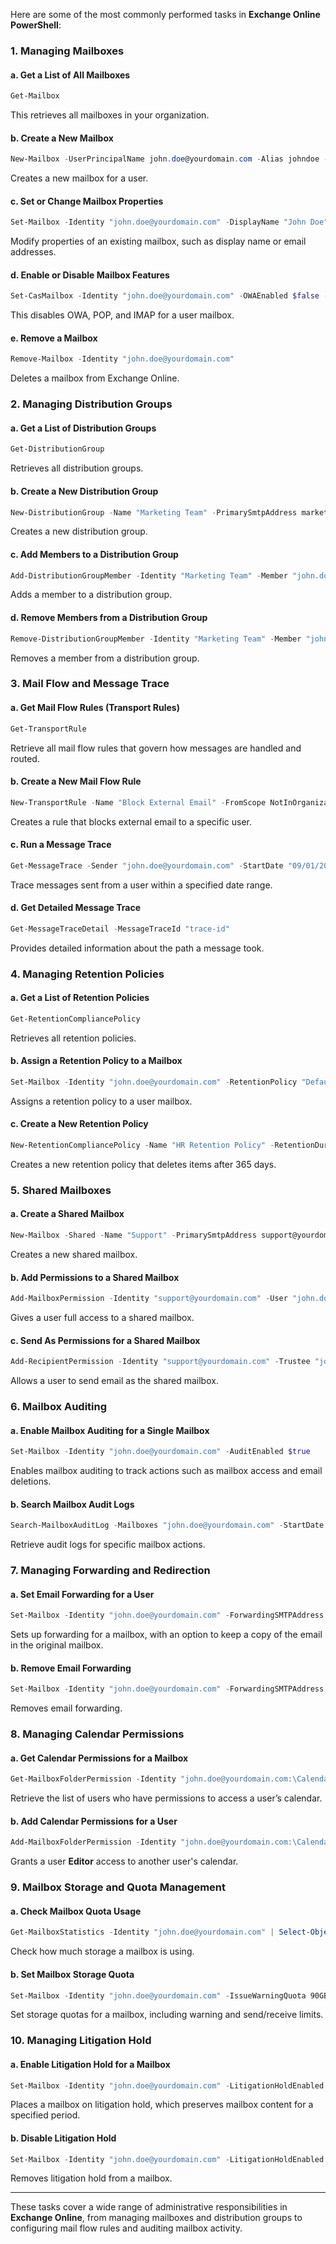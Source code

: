 Here are some of the most commonly performed tasks in **Exchange Online PowerShell**:

### 1. **Managing Mailboxes**

#### a. **Get a List of All Mailboxes**
```powershell
Get-Mailbox
```
This retrieves all mailboxes in your organization.

#### b. **Create a New Mailbox**
```powershell
New-Mailbox -UserPrincipalName john.doe@yourdomain.com -Alias johndoe -FirstName John -LastName Doe -Password (ConvertTo-SecureString "Password123" -AsPlainText -Force)
```
Creates a new mailbox for a user.

#### c. **Set or Change Mailbox Properties**
```powershell
Set-Mailbox -Identity "john.doe@yourdomain.com" -DisplayName "John Doe" -EmailAddresses "SMTP:johndoe@yourdomain.com"
```
Modify properties of an existing mailbox, such as display name or email addresses.

#### d. **Enable or Disable Mailbox Features**
```powershell
Set-CasMailbox -Identity "john.doe@yourdomain.com" -OWAEnabled $false -PopEnabled $false -ImapEnabled $false
```
This disables OWA, POP, and IMAP for a user mailbox.

#### e. **Remove a Mailbox**
```powershell
Remove-Mailbox -Identity "john.doe@yourdomain.com"
```
Deletes a mailbox from Exchange Online.

### 2. **Managing Distribution Groups**

#### a. **Get a List of Distribution Groups**
```powershell
Get-DistributionGroup
```
Retrieves all distribution groups.

#### b. **Create a New Distribution Group**
```powershell
New-DistributionGroup -Name "Marketing Team" -PrimarySmtpAddress marketing@yourdomain.com -Alias "MarketingTeam"
```
Creates a new distribution group.

#### c. **Add Members to a Distribution Group**
```powershell
Add-DistributionGroupMember -Identity "Marketing Team" -Member "john.doe@yourdomain.com"
```
Adds a member to a distribution group.

#### d. **Remove Members from a Distribution Group**
```powershell
Remove-DistributionGroupMember -Identity "Marketing Team" -Member "john.doe@yourdomain.com"
```
Removes a member from a distribution group.

### 3. **Mail Flow and Message Trace**

#### a. **Get Mail Flow Rules (Transport Rules)**
```powershell
Get-TransportRule
```
Retrieve all mail flow rules that govern how messages are handled and routed.

#### b. **Create a New Mail Flow Rule**
```powershell
New-TransportRule -Name "Block External Email" -FromScope NotInOrganization -SentTo "blockemail@yourdomain.com" -RejectMessageReasonText "External emails are not allowed."
```
Creates a rule that blocks external email to a specific user.

#### c. **Run a Message Trace**
```powershell
Get-MessageTrace -Sender "john.doe@yourdomain.com" -StartDate "09/01/2024" -EndDate "09/05/2024"
```
Trace messages sent from a user within a specified date range.

#### d. **Get Detailed Message Trace**
```powershell
Get-MessageTraceDetail -MessageTraceId "trace-id"
```
Provides detailed information about the path a message took.

### 4. **Managing Retention Policies**

#### a. **Get a List of Retention Policies**
```powershell
Get-RetentionCompliancePolicy
```
Retrieves all retention policies.

#### b. **Assign a Retention Policy to a Mailbox**
```powershell
Set-Mailbox -Identity "john.doe@yourdomain.com" -RetentionPolicy "Default MRM Policy"
```
Assigns a retention policy to a user mailbox.

#### c. **Create a New Retention Policy**
```powershell
New-RetentionCompliancePolicy -Name "HR Retention Policy" -RetentionDuration 365 -RetentionAction PermanentlyDelete
```
Creates a new retention policy that deletes items after 365 days.

### 5. **Shared Mailboxes**

#### a. **Create a Shared Mailbox**
```powershell
New-Mailbox -Shared -Name "Support" -PrimarySmtpAddress support@yourdomain.com
```
Creates a new shared mailbox.

#### b. **Add Permissions to a Shared Mailbox**
```powershell
Add-MailboxPermission -Identity "support@yourdomain.com" -User "john.doe@yourdomain.com" -AccessRights FullAccess -AutoMapping $true
```
Gives a user full access to a shared mailbox.

#### c. **Send As Permissions for a Shared Mailbox**
```powershell
Add-RecipientPermission -Identity "support@yourdomain.com" -Trustee "john.doe@yourdomain.com" -AccessRights SendAs
```
Allows a user to send email as the shared mailbox.

### 6. **Mailbox Auditing**

#### a. **Enable Mailbox Auditing for a Single Mailbox**
```powershell
Set-Mailbox -Identity "john.doe@yourdomain.com" -AuditEnabled $true
```
Enables mailbox auditing to track actions such as mailbox access and email deletions.

#### b. **Search Mailbox Audit Logs**
```powershell
Search-MailboxAuditLog -Mailboxes "john.doe@yourdomain.com" -StartDate "2024-01-01" -EndDate "2024-01-31" -Operations SendOnBehalf, MoveToDeletedItems
```
Retrieve audit logs for specific mailbox actions.

### 7. **Managing Forwarding and Redirection**

#### a. **Set Email Forwarding for a User**
```powershell
Set-Mailbox -Identity "john.doe@yourdomain.com" -ForwardingSMTPAddress "forwardto@yourdomain.com" -DeliverToMailboxAndForward $true
```
Sets up forwarding for a mailbox, with an option to keep a copy of the email in the original mailbox.

#### b. **Remove Email Forwarding**
```powershell
Set-Mailbox -Identity "john.doe@yourdomain.com" -ForwardingSMTPAddress $null
```
Removes email forwarding.

### 8. **Managing Calendar Permissions**

#### a. **Get Calendar Permissions for a Mailbox**
```powershell
Get-MailboxFolderPermission -Identity "john.doe@yourdomain.com:\Calendar"
```
Retrieve the list of users who have permissions to access a user’s calendar.

#### b. **Add Calendar Permissions for a User**
```powershell
Add-MailboxFolderPermission -Identity "john.doe@yourdomain.com:\Calendar" -User "mary.smith@yourdomain.com" -AccessRights Editor
```
Grants a user **Editor** access to another user's calendar.

### 9. **Mailbox Storage and Quota Management**

#### a. **Check Mailbox Quota Usage**
```powershell
Get-MailboxStatistics -Identity "john.doe@yourdomain.com" | Select-Object DisplayName, TotalItemSize
```
Check how much storage a mailbox is using.

#### b. **Set Mailbox Storage Quota**
```powershell
Set-Mailbox -Identity "john.doe@yourdomain.com" -IssueWarningQuota 90GB -ProhibitSendQuota 95GB -ProhibitSendReceiveQuota 100GB
```
Set storage quotas for a mailbox, including warning and send/receive limits.

### 10. **Managing Litigation Hold**

#### a. **Enable Litigation Hold for a Mailbox**
```powershell
Set-Mailbox -Identity "john.doe@yourdomain.com" -LitigationHoldEnabled $true -LitigationHoldDuration 365
```
Places a mailbox on litigation hold, which preserves mailbox content for a specified period.

#### b. **Disable Litigation Hold**
```powershell
Set-Mailbox -Identity "john.doe@yourdomain.com" -LitigationHoldEnabled $false
```
Removes litigation hold from a mailbox.

---

These tasks cover a wide range of administrative responsibilities in **Exchange Online**, from managing mailboxes and distribution groups to configuring mail flow rules and auditing mailbox activity.
